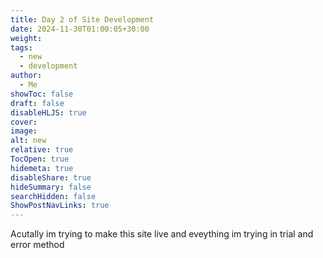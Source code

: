 ```yaml
---
title: Day 2 of Site Development
date: 2024-11-30T01:00:05+30:00
weight: 
tags:
  - new
  - development
author:
  - Me
showToc: false
draft: false
disableHLJS: true
cover: 
image: 
alt: new
relative: true
TocOpen: true
hidemeta: true
disableShare: true
hideSummary: false
searchHidden: false
ShowPostNavLinks: true
---
```


Acutally im trying to make this site live and eveything im trying in trial and error method 
